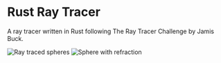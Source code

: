 # Rust Ray Tracer

A ray tracer written in Rust following The Ray Tracer Challenge by Jamis Buck.

![Ray traced spheres](https://i.imgur.com/X6TcOxj.png)
![Sphere with refraction](https://i.imgur.com/YquaMeN.png)
